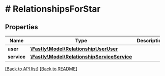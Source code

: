 # # RelationshipsForStar

## Properties

Name | Type | Description | Notes
------------ | ------------- | ------------- | -------------
**user** | [**\Fastly\Model\RelationshipUserUser**](RelationshipUserUser.md) |  | [optional] 
**service** | [**\Fastly\Model\RelationshipServiceService**](RelationshipServiceService.md) |  | [optional] 


[[Back to API list]](../../README.md#endpoints) [[Back to README]](../../README.md)
